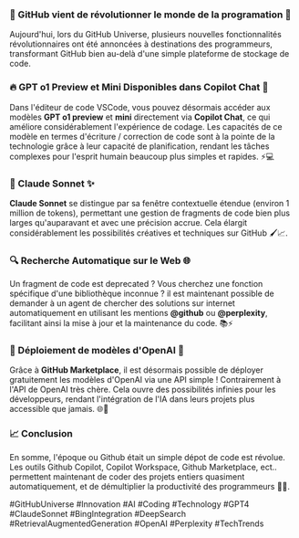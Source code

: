 ### 🚀 GitHub vient de révolutionner le monde de la programation 🌌

Aujourd'hui, lors du GitHub Universe, plusieurs nouvelles fonctionnalités révolutionnaires ont été annoncées à destinations des programmeurs, transformant GitHub bien au-delà d'une simple plateforme de stockage de code.

### 🔥 GPT o1 Preview et Mini Disponibles dans Copilot Chat 🧠
Dans l'éditeur de code VSCode, vous pouvez désormais accéder aux modèles **GPT o1 preview** et **mini** directement via **Copilot Chat**, ce qui améliore considérablement l'expérience de codage. Les capacités de ce modèle en termes d'écriture / correction de code sont à la pointe de la technologie grâce à leur capacité de planification, rendant les tâches complexes pour l'esprit humain beaucoup plus simples et rapides. ⚡💻

### 🎨 Claude Sonnet ✨
**Claude Sonnet** se distingue par sa fenêtre contextuelle étendue (environ 1 million de tokens), permettant une gestion de fragments de code bien plus larges qu'auparavant et avec une précision accrue. Cela élargit considérablement les possibilités créatives et techniques sur GitHub 🖌️📈.

### 🔍 Recherche Automatique sur le Web 🌐
Un fragment de code est deprecated ? Vous cherchez une fonction spécifique d'une bibliothèque inconnue ? il est maintenant possible de demander à un agent de chercher des solutions sur internet automatiquement en utilisant les mentions **@github** ou **@perplexity**, facilitant ainsi la mise à jour et la maintenance du code. 📚⚡

### 🚀 Déploiement de modèles d'OpenAI 🌟
Grâce à **GitHub Marketplace**, il est désormais possible de déployer gratuitement les modèles d'OpenAI via une API simple ! Contrairement à l'API de OpenAI très chère. Cela ouvre des possibilités infinies pour les développeurs, rendant l'intégration de l'IA dans leurs projets plus accessible que jamais. 🌐🔧

### 📈 Conclusion
En somme, l'époque ou Github était un simple dépot de code est révolue. Les outils Github Copilot, Copilot Workspace, Github Marketplace, ect.. permettent maintenant de coder des projets entiers quasiment automatiquement, et de démultiplier la productivité des programmeurs 🌟💡.

#GitHubUniverse #Innovation #AI #Coding #Technology #GPT4 #ClaudeSonnet #BingIntegration #DeepSearch #RetrievalAugmentedGeneration #OpenAI #Perplexity #TechTrends